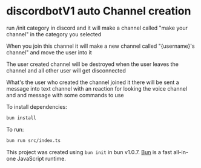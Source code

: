 # discordbotV1 auto Channel creation
run /init category in discord and it will make a channel called "make your channel" in the category you selected

When you join this channel it will make a new channel called "{username}'s channel" and move the user into it

The user created channel will be destroyed when the user leaves the channel and all other user will get disconnected

What's the user who created the channel joined it there will be sent a message into text channel with an reaction for looking the voice channel and and message with some commands to use

To install dependencies:

```bash
bun install
```

To run:

```bash
bun run src/index.ts
```

This project was created using `bun init` in bun v1.0.7. [Bun](https://bun.sh) is a fast all-in-one JavaScript runtime.
